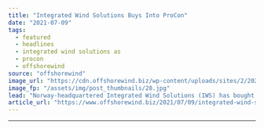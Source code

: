 ```yaml
---
title: "Integrated Wind Solutions Buys Into ProCon"
date: "2021-07-09"
tags: 
  - featured
  - headlines
  - integrated wind solutions as
  - procon
  - offshorewind
source: "offshorewind"
image_url: "https://cdn.offshorewind.biz/wp-content/uploads/sites/2/2021/07/09132502/Awind_Integrated-Wind-Solutions-IWS.jpg"
image_fp: "/assets/img/post_thumbnails/28.jpg"
lead: "Norway-headquartered Integrated Wind Solutions (IWS) has bought into the Danish provider of electrical and"
article_url: "https://www.offshorewind.biz/2021/07/09/integrated-wind-solutions-buys-into-procon/"
---
```


---
